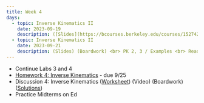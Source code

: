 ```yaml
---
title: Week 4
days:
  - topic: Inverse Kinematics II
    date: 2023-09-19
    description: ([Slides](https://bcourses.berkeley.edu/courses/1527423/files/86895707?module_item_id=16914291)) ([Boardwork](https://bcourses.berkeley.edu/courses/1527423/files/86901553?module_item_id=16914555)) <br> Manipulator Workspace / PK 1 <br> Reading - MLS 3.3
  - topic: Inverse Kinematics II
    date: 2023-09-21
    description: (Slides) (Boardwork) <br> PK 2, 3 / Examples <br> Reading - MLS 3.3
---
```


- Continue Labs 3 and 4
- [Homework 4: Inverse Kinematics](./assets/homework/hw4_ik.pdf) - due 9/25
- Discussion 4: Inverse Kinematics ([Worksheet](./assets/disc/disc4_ik.pdf)) (Video) (Boardwork) ([Solutions]((./assets/disc/disc4_ik.pdf)))
- Practice Midterms on Ed

<a id="Week5"></a>